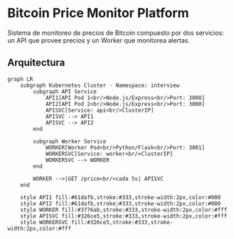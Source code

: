 # Bitcoin Price Monitor Platform

Sistema de monitoreo de precios de Bitcoin compuesto por dos servicios: un API que provee precios y un Worker que monitorea alertas.

## Arquitectura

```mermaid
graph LR
    subgraph Kubernetes Cluster - Namespace: interview
        subgraph API Service
            API1[API Pod 1<br/>Node.js/Express<br/>Port: 3000]
            API2[API Pod 2<br/>Node.js/Express<br/>Port: 3000]
            APISVC[Service: api<br/>ClusterIP]
            APISVC --> API1
            APISVC --> API2
        end
        
        subgraph Worker Service
            WORKER[Worker Pod<br/>Python/Flask<br/>Port: 3001]
            WORKERSVC[Service: worker<br/>ClusterIP]
            WORKERSVC --> WORKER
        end
        
        WORKER -->|GET /price<br/>cada 5s| APISVC
    end
    
    style API1 fill:#61dafb,stroke:#333,stroke-width:2px,color:#000
    style API2 fill:#61dafb,stroke:#333,stroke-width:2px,color:#000
    style WORKER fill:#3776ab,stroke:#333,stroke-width:2px,color:#fff
    style APISVC fill:#326ce5,stroke:#333,stroke-width:2px,color:#fff
    style WORKERSVC fill:#326ce5,stroke:#333,stroke-width:2px,color:#fff
```
